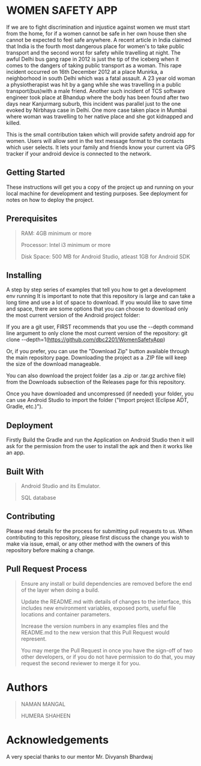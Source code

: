 # WOMEN SAFETY APP
If we are to fight discrimination and injustice against women we must start from the home, for if a women cannot be safe in her own house then she cannot be expected to feel safe anywhere. A recent article in India claimed that India is the fourth most dangerous place for women's to take public transport and the second worst for safety while travelling at night.
The awful Delhi bus gang rape in 2012 is just the tip of the iceberg when it comes to the dangers of taking public transport as a woman. This rape incident occurred on 16th December 2012 at a place Munirka, a neighborhood in south Delhi which was a fatal assault. A 23 year old woman a physiotherapist was hit by a gang while she was travelling in a public transport(bus)with a male friend. Another such incident of TCS software engineer took place at Bhandup where the body has been found after two days near Kanjurmarg suburb, this incident was parallel just to the one evoked by Nirbhaya case in Delhi. One more case taken place in Mumbai where woman was travelling to her native place and she got kidnapped and killed.
	
This is the small contribution taken which will provide safety android app for women. Users will allow sent in the text message format to the contacts which user selects. It lets your family and friends know your current via GPS tracker if your android device is connected to the network.
## Getting Started
These instructions will get you a copy of the project up and running on your local machine for development and testing purposes. See deployment for notes on how to deploy the project.
## Prerequisites
> RAM: 4GB minimum or more
>
> Processor: Intel i3 minimum or more
>
> Disk Space: 500 MB for Android Studio, atleast 1GB for Android SDK

## Installing
A step by step series of examples that tell you how to get a development env running
It is important to note that this repository is large and can take a long time and use a lot of space to download. If you would like to save time and space, there are some options that you can choose to download only the most current version of the Android project folder:

If you are a git user, FIRST recommends that you use the --depth command line argument to only clone the most current version of the repository:
            git clone --depth=1(https://github.com/dbc2201/WomenSafetyApp)

Or, if you prefer, you can use the "Download Zip" button available through the main repository page. Downloading the project as a .ZIP file will keep the size of the download manageable.

You can also download the project folder (as a .zip or .tar.gz archive file) from the Downloads subsection of the Releases page for this repository.

Once you have downloaded and uncompressed (if needed) your folder, you can use Android Studio to import the folder ("Import project (Eclipse ADT, Gradle, etc.)").


## Deployment
Firstly Build the Gradle and run the Application on Android Studio then it will ask for the permission from the user to install the apk and then it works like an app.

## Built With
>Android Studio and its Emulator.
>
>SQL database
>
## Contributing
Please read details for the process for submitting pull requests to us.
 When contributing to this repository, please first discuss the change you wish to make via issue, email, or any other method with the owners of this repository before making a change.
## Pull Request Process
> Ensure any install or build dependencies are removed before the end of the layer when doing a build.
>
> Update the README.md with details of changes to the interface, this includes new environment variables, exposed ports, useful file locations and container parameters.
>
>Increase the version numbers in any examples files and the README.md to the new version that this Pull Request would represent.
>
>You may merge the Pull Request in once you have the sign-off of two other developers, or if you do not have permission to do that, you may request the second reviewer to merge it for you.

# Authors
>NAMAN MANGAL
>
>HUMERA SHAHEEN
# Acknowledgements
A very special thanks to our mentor Mr. Divyansh Bhardwaj
